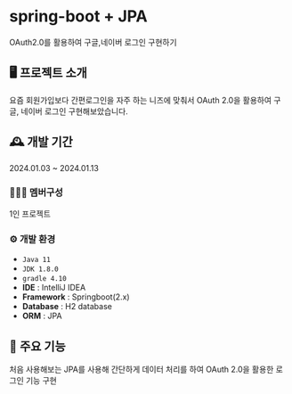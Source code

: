 # spring-boot + JPA
OAuth2.0를 활용하여 구글,네이버 로그인 구현하기

## 🖥️ 프로젝트 소개
요즘 회원가입보다 간편로그인을 자주 하는 니즈에 맞춰서
OAuth 2.0을 활용하여 구글, 네이버 로그인 구현해보았습니다.
<br>

## 🕰️ 개발 기간
2024.01.03 ~ 2024.01.13

### 🧑‍🤝‍🧑 멤버구성
1인 프로젝트

### ⚙️ 개발 환경
- `Java 11`
- `JDK 1.8.0`
- `gradle 4.10`
- **IDE** : IntelliJ IDEA
- **Framework** : Springboot(2.x)
- **Database** : H2 database
- **ORM** : JPA

## 📌 주요 기능
처음 사용해보는 JPA를 사용해 간단하게 데이터 처리를 하여 OAuth 2.0을 활용한 로그인 기능 구현
